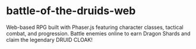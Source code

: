 # battle-of-the-druids-web
Web-based RPG built with Phaser.js featuring character classes, tactical combat, and progression. Battle enemies online to earn Dragon Shards and claim the legendary DRUID CLOAK!
